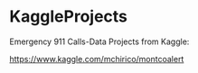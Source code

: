 # KaggleProjects
Emergency 911 Calls-Data Projects from Kaggle:


https://www.kaggle.com/mchirico/montcoalert

